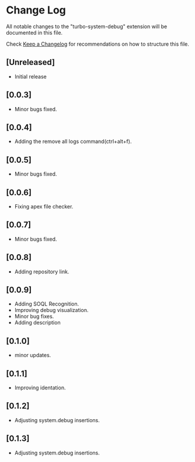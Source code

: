 # Change Log

All notable changes to the "turbo-system-debug" extension will be documented in this file.

Check [Keep a Changelog](http://keepachangelog.com/) for recommendations on how to structure this file.

## [Unreleased]

- Initial release

## [0.0.3]

- Minor bugs fixed.

## [0.0.4]

- Adding the remove all logs command(ctrl+alt+f).

## [0.0.5]

- Minor bugs fixed.

## [0.0.6]

- Fixing apex file checker.

## [0.0.7]

- Minor bugs fixed.

## [0.0.8]

- Adding repository link.

## [0.0.9]

- Adding SOQL Recognition.
- Improving debug visualization.
- Minor bug fixes.
- Adding description

## [0.1.0]

- minor updates.

## [0.1.1]

- Improving identation.

## [0.1.2]

- Adjusting system.debug insertions.

## [0.1.3]

- Adjusting system.debug insertions.
